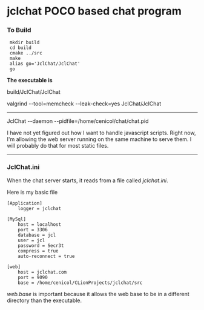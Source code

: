 # jclchat POCO based chat program

### To Build

```
 mkdir build
 cd build
 cmake ../src
 make
 alias go='JclChat/JclChat'
 go
```

**The executable is**
 
build/JclChat/JclChat
 
valgrind --tool=memcheck --leak-check=yes JclChat/JclChat


-------------------------------------------------------------------------------

JclChat --daemon --pidfile=/home/cenicol/chat/chat.pid

I have not yet figured out how I want to handle javascript scripts. Right now,
I'm allowing the web server running on the same machine to serve them. I will
probably do that for most static files. 

---

### JclChat.ini
When the chat server starts, it reads from a file called *jclchat.ini*. 

Here is my basic file
```
[Application]
    logger = jclchat

[MySql]
    host = localhost
    port = 3306
    database = jcl
    user = jcl
    password = Secr3t
    compress = true
    auto-reconnect = true

[web]
    host = jclchat.com
    port = 9090
    base = /home/cenicol/CLionProjects/jclchat/src
```
*web.base* is important because it allows the web base to be in a different directory than the executable. 